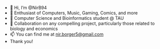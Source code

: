 - 👋 Hi, I’m @NirB94
- 👀 Enthusiast of Computers, Music, Gaming, Comics, and more
- 🌱 Computer Science and Bioinformatics student @ TAU
- 💞️ Collaboration on any compelling project, particularly those related to biology and economics
- 📫 You can find me at nir.borger5@gmail.com
-  Thank you!

<!---
NirB94/NirB94 is a ✨ special ✨ repository because its `README.md` (this file) appears on your GitHub profile.
You can click the Preview link to take a look at your changes.
--->
